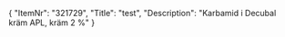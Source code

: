 {
  "ItemNr": "321729",
  "Title": "test",
  "Description": "Karbamid i Decubal kräm APL, kräm 2 %"
}